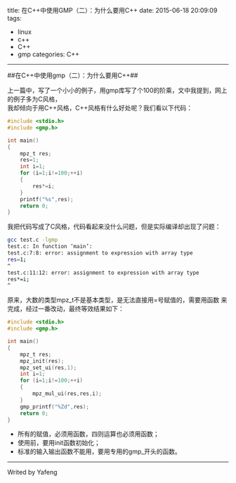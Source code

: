 title: 在C++中使用GMP（二）：为什么要用C++
date: 2015-06-18 20:09:09
tags:
- linux
- c++
- C++
- gmp
categories: C++
---
##在C++中使用gmp（二）：为什么要用C++##

上一篇中，写了一个小小的例子，用gmp库写了个100的阶乘，文中我提到，网上的例子多为C风格，  
我却倾向于用C++风格，C++风格有什么好处呢？我们看以下代码：
```C
#include <stdio.h>
#include <gmp.h>

int main()
{
    mpz_t res;
    res=1;
    int i=1;
    for (i=1;i!=100;++i)
    {
        res*=i;
    }
    printf("%s",res);
    return 0;
}

```
我把代码写成了C风格，代码看起来没什么问题，但是实际编译却出现了问题：
```bash
gcc test.c -lgmp
test.c: In function ‘main’:
test.c:7:8: error: assignment to expression with array type
res=1;
^
test.c:11:12: error: assignment to expression with array type
res*=i;
^
```
原来，大数的类型mpz_t不是基本类型，是无法直接用=号赋值的，需要用函数
来完成，经过一番改动，最终等效结果如下：
```C
#include <stdio.h>
#include <gmp.h>

int main()
{
    mpz_t res;
    mpz_init(res);
    mpz_set_ui(res,1);
    int i=1;
    for (i=1;i!=100;++i)
    {
        mpz_mul_ui(res,res,i);
    }
    gmp_printf("%Zd",res);
    return 0;
}
```
- 所有的赋值，必须用函数，四则运算也必须用函数；
- 使用前，要用init函数初始化；
- 标准的输入输出函数不能用，要用专用的gmp_开头的函数。














---
Writed by Yafeng
